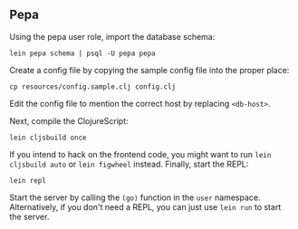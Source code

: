 ## Pepa

Using the pepa user role, import the database schema:

    lein pepa schema | psql -U pepa pepa

Create a config file by copying the sample config file into the proper
place:

    cp resources/config.sample.clj config.clj

Edit the config file to mention the correct host by replacing
`<db-host>`.

Next, compile the ClojureScript:

    lein cljsbuild once

If you intend to hack on the frontend code, you might want to run
`lein cljsbuild auto` or `lein figwheel` instead. Finally, start the
REPL:

    lein repl

Start the server by calling the `(go)` function in the `user`
namespace. Alternatively, if you don't need a REPL, you can just use
`lein run` to start the server.
